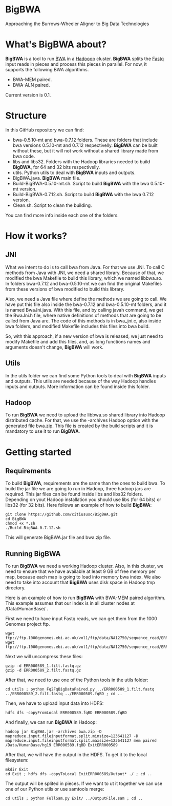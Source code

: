 # BigBWA
Approaching the Burrows-Wheeler Aligner to Big Data Technologies

# What's BigBWA about? #

**BigBWA** is a tool to run [BWA][1] in a [Hadooop][2] cluster. **BigBWA** splits the [Fastq][3] input reads in pieces and process this pieces in parallel. For now, it supports the following BWA algorithms.

* BWA-MEM paired.
* BWA-ALN paired.

Current version is 0.1.

# Structure #
In this GitHub repository we can find:

* bwa-0.5.10-mt and bwa-0.7.12 folders. These are folders that include bwa versions 0.5.10-mt and 0.7.12 respectivelly. **BigBWA** can be built without these, but it will not work without a shared library made from bwa code.
* libs and libs32. Folders with the Hadoop libraries needed to build **BigBWA**, for 64 and 32 bits respectivelly.
* utils. Python utils to deal with **BigBWA** inputs and outputs.
* BigBWA.java. **BigBWA** main file.
* Build-BigBWA-0.5.10-mt.sh. Script to build **BigBWA** with the bwa 0.5.10-mt version.
* Build-BigBWA-0.7.12.sh. Script to build **BigBWA** with the bwa 0.7.12 version.
* Clean.sh. Script to clean the building.

You can find more info inside each one of the folders.

# How it works? #

## JNI ##
What we intent to do is to call bwa from Java. For that we use JNI. To call C methods from Java with JNI, we need a shared library. Because of that, we modified the bwa Makefile to build this library, which we named libbwa.so. In folders bwa-0.7.12 and bwa-0.5.10-mt we can find the original Makefiles from these versions of bwa modified to build this library.

Also, we need a Java file where define the methods we are going to call. We have put this file also inside the bwa-0.7.12 and bwa-0.5.10-mt folders, and it is named BwaJni.java. With this file, and by calling javah command, we get the BwaJni.h file, where native definitions of methods that are going to be called from Java are. The code of this methods is in bwa_jni.c, also inside bwa folders, and modified Makefile includes this files into bwa build.

So, with this approach, if a new version of bwa is released, we just need to modify Makefile and add this files, and, as long functions names and arguments doesn't change, **BigBWA** will work.

## Utils ##
In the utils folder we can find some Python tools to deal with **BigBWA** inputs and outputs. This utils are needed because of the way Hadoop handles inputs and outputs. More information can be found inside this folder.

## Hadoop ##
To run **BigBWA** we need to upload the libbwa.so shared library into Hadoop distributed cache. For that, we use the -archives Hadoop option with the generated file bwa.zip. This file is created by the build scripts and it is mandatory to use it to run **BigBWA**.

# Getting started #

## Requirements
To build **BigBWA**, requirements are the same than the ones to build bwa. To build the jar file we are going to run in Hadoop, three hadoop jars are required. This jar files can be found inside libs and libs32 folders. Depending on yout Hadoop installation you should use libs (for 64 bits) or libs32 (for 32 bits). Here follows an example of how to build **BigBWA**:

	git clone https://github.com/citiususc/BigBWA.git
	cd BigBWA
	chmod +x *.sh
	./Build-BigBWA-0.7.12.sh
	
This will generate BigBWA.jar file and bwa.zip file.

## Running BigBWA ##
To run **BigBWA** we need a working Hadoop cluster. Also, in this cluster, we need to ensure that we have available at least 9 GB of free memory per map, because each map is going to load into memory bwa index. We also need to take into account that **BigBWA** uses disk space in Hadoop tmp directory.

Here is an example of how to run **BigBWA** with BWA-MEM paired algorithm. This example assumes that our index is in all cluster nodes at /Data/HumanBase/ .

First we need to have input Fastq reads, we can get them from the 1000 Genomes project ftp.

	wget ftp://ftp.1000genomes.ebi.ac.uk/vol1/ftp/data/NA12750/sequence_read/ERR000589_1.filt.fastq.gz
	wget ftp://ftp.1000genomes.ebi.ac.uk/vol1/ftp/data/NA12750/sequence_read/ERR000589_2.filt.fastq.gz
	
Next we will uncompress these files:

	gzip -d ERR000589_1.filt.fastq.gz
	gzip -d ERR000589_2.filt.fastq.gz
	
After that, we need to use one of the Python tools in the utils folder:

	cd utils ; python Fq2FqBigDataPaired.py ../ERR000589_1.filt.fastq ../ERR000589_2.filt.fastq ../ERR000589.fqBD ; cd ..
	
Then, we have to upload input data into HDFS:

	hdfs dfs -copyFromLocal ERR000589.fqBD ERR000589.fqBD
	
And finally, we can run **BigBWA** in Hadoop:

	hadoop jar BigBWA.jar -archives bwa.zip -D mapreduce.input.fileinputformat.split.minsize=123641127 -D mapreduce.input.fileinputformat.split.maxsize=123641127 mem paired /Data/HumanBase/hg19 ERR000589.fqBD ExitERR000589
	
After that, we will have the output in the HDFS. To get it to the local filesystem:

	mkdir Exit
	cd Exit ; hdfs dfs -copyToLocal ExitERR000589/Output* ./ ; cd ..
	
The output will be splited in pieces. If we want to ut it together we can use one of our Python utils or use samtools merge:

	cd utils ; python FullSam.py Exit/ ../OutputFile.sam ; cd ..


[1]: https://github.com/lh3/bwa
[2]: https://hadoop.apache.org/
[3]: http://en.wikipedia.org/wiki/FASTQ_format
